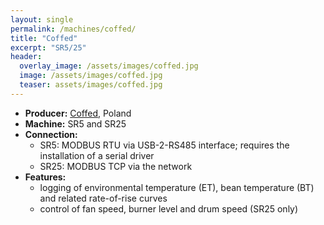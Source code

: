 ```yaml
---
layout: single
permalink: /machines/coffed/
title: "Coffed"
excerpt: "SR5/25"
header:
  overlay_image: /assets/images/coffed.jpg
  image: /assets/images/coffed.jpg
  teaser: assets/images/coffed.jpg
---
```

* __Producer:__ [Coffed](http://coffed.pl), Poland
* __Machine:__ SR5 and SR25
* __Connection:__ 
  - SR5: MODBUS RTU via USB-2-RS485 interface; requires the installation of a serial driver
  - SR25: MODBUS TCP via the network
* __Features:__ 
  - logging of environmental temperature (ET), bean temperature (BT) and related rate-of-rise curves
  - control of fan speed, burner level and drum speed (SR25 only)